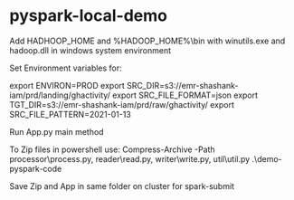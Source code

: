 # pyspark-local-demo

Add HADHOOP_HOME and %HADOOP_HOME%\bin with winutils.exe and hadoop.dll in windows system environment

Set Environment variables for:

export ENVIRON=PROD
export SRC_DIR=s3://emr-shashank-iam/prd/landing/ghactivity/
export SRC_FILE_FORMAT=json
export TGT_DIR=s3://emr-shashank-iam/prd/raw/ghactivity/
export SRC_FILE_PATTERN=2021-01-13

Run App.py main method

To Zip files in powershell use:
Compress-Archive -Path processor\process.py, reader\read.py, writer\write.py, util\util.py .\demo-pyspark-code

Save Zip and App in same folder on cluster for spark-submit
